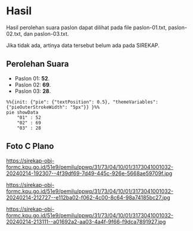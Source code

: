 # Hasil

Hasil perolehan suara paslon dapat dilihat pada file paslon-01.txt, paslon-02.txt, dan paslon-03.txt.

Jika tidak ada, artinya data tersebut belum ada pada SIREKAP.

## Perolehan Suara

 * Paslon 01: **52**.
 * Paslon 02: **69**.
 * Paslon 03: **28**.

```mermaid
%%{init: {"pie": {"textPosition": 0.5}, "themeVariables": {"pieOuterStrokeWidth": "5px"}} }%%
pie showData
    "01" : 52
    "02" : 69
    "03" : 28
```
## Foto C Plano

https://sirekap-obj-formc.kpu.go.id/51e9/pemilu/ppwp/31/73/04/10/01/3173041001032-20240214-192307--4f39df69-7d49-445c-926e-5668ae59709f.jpg

https://sirekap-obj-formc.kpu.go.id/51e9/pemilu/ppwp/31/73/04/10/01/3173041001032-20240214-212727--e112ba02-f062-4c00-8c64-98a74185bc27.jpg

https://sirekap-obj-formc.kpu.go.id/51e9/pemilu/ppwp/31/73/04/10/01/3173041001032-20240214-213111--a01692a2-aa03-4a4f-9f66-f9dca7891927.jpg
